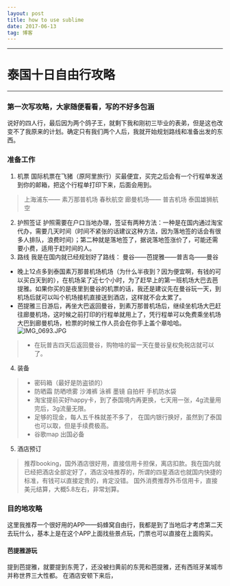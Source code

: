 ```yaml
---
layout: post
title: how to use sublime
date: 2017-06-13
tag: 博客
---
```


---
# 泰国十日自由行攻略
---
### 第一次写攻略，大家随便看看，写的不好多包涵  

  说好的四人行，最后因为两个鸽子王，就剩下我和刚初三毕业的表弟，但是这也改变不了我原来的计划。确定只有我们两个人后，我就开始规划路线和准备出发的东西。

### 准备工作  
  
1. 机票
国际机票在飞猪（原阿里旅行）买最便宜，买完之后会有一个行程单发送到你的邮箱，把这个行程单打印下来，后面会用到。
> 上海浦东—— 素万那普机场   春秋航空
   廊曼机场—— 普吉机场   泰国雄狮航空
2. 护照签证
 护照需要在户口当地办理，签证有两种方法：一种是在国内通过淘宝代办，需要几天时间（时间不紧张的话建议这种方法，因为落地签的话会有很多人排队，浪费时间）；第二种就是落地签了，据说落地签涨价了，可能还需要小费，适用于赶时间的人。
3. 路线
我是在国内就已经规划好了路线：
曼谷——芭提雅——普吉岛——曼谷
> 
 - 晚上12点多到泰国素万那普机场机场（为什么半夜到？因为便宜啊，有钱的可以买白天到的），在机场呆了近七个小时，为了赶早上的第一班机场大巴去芭提雅。如果你买的是夜里到曼谷的机票的话，我还是建议先在曼谷玩一天，到机场后就可以叫个机场接机直接送到酒店，这样就不会太累了。
 - 芭提雅三日游后，再坐大巴返回曼谷，到素万那普机场后，继续坐机场大巴赶往廊曼机场，这时候之前打印的行程单就用上了，凭行程单可以免费乘坐机场大巴到廊曼机场，检票的时候工作人员会在你手上盖个章哈哈。
![IMG_0693.JPG](http://upload-images.jianshu.io/upload_images/5589589-569febfca5ac924d.JPG?imageMogr2/auto-orient/strip%7CimageView2/2/w/1240)
> - 在玩普吉四天后返回曼谷，购物啥的留一天在曼谷皇权免税店就可以了。
4. 装备
> - 密码箱（最好是防盗锁的）
> - 防晒霜 防晒喷雾 沙滩裤 泳裤 墨镜 自拍杆 手机防水袋
> - 淘宝提前买好happy卡，到了泰国境内再更换，七天用一张，4g流量用完后，3g流量无限。
> - 足够的现金，每人五千株就差不多了， 在国内银行换好，虽然到了泰国也可以取，但是手续费极高。
> - 谷歌map 出国必备

5. 酒店预订
 >  推荐booking，国外酒店很好用，直接信用卡担保，离店扣款。我在国内就已经把酒店全部定好了，酒店没啥推荐的，所谓的四星酒店也就国内快捷的标准，有钱可以直接定贵的，肯定没错。
国外消费推荐外币信用卡，直接美元结算，大概5.8左右，非常划算。


  
### 目的地攻略
这里我推荐一个很好用的APP——蚂蜂窝自由行，我都是到了当地后才考虑第二天去玩什么，基本上是在这个APP上面找些景点玩，门票也可以直接在上面购买。

#### 芭提雅游玩
提到芭提雅，就要提到东莞了，还没被扫黄前的东莞和芭提雅，还有西班牙某城市并称世界三大性都。
在酒店安顿下来后，



      













